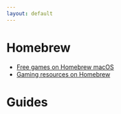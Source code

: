```yaml
---
layout: default
---
```


# Homebrew
* [Free games on Homebrew macOS](https://gist.github.com/Depal1/9e10108531174c8fdeef1327d1e96fda)
* [Gaming resources on Homebrew](https://gist.github.com/Depal1/c637effadd1f6999c79b21dc9db253d3)

# Guides
